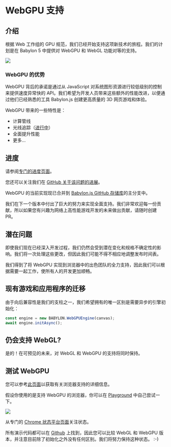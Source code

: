 # WebGPU 支持

## 介绍

根据 Web 工作组的 GPU 规范，我们已经开始支持这项新技术的旅程。我们的计划是在 Babylon 5 中提供对 WebGPU 和 WebGL 功能对等的支持。

![](https://doc.babylonjs.com/img/extensions/WebGPU.png)

### WebGPU 的优势

WebGPU 背后的承诺是通过从 JavaScript 对系统图形资源进行较低级别的控制来提供速度异常快的 API。我们希望为开发人员带来这些额外的性能改进，以便通过他们已经熟悉的工具 Babylon.js 创建更高质量的 3D 网页游戏和体验。

WebGPU 带来的一些特性是：

* 计算管线
* 光线追踪（[进行中](https://github.com/gpuweb/gpuweb/issues/535)）
* 全面提升性能
* 更多...

## 进度

请参阅[专门的进度页面](https://doc.babylonjs.com/setup/support/webGPU/webGPUStatus)。

您还可以关注我们在 [GitHub 关于该问题的进展](https://github.com/BabylonJS/Babylon.js/issues/6443)。

WebGPU 的当前实现现已合并到 [Babylon.js GitHub 存储库](https://github.com/BabylonJS/Babylon.js)的主分支中。

我们在下一个版本中付出了巨大的努力来实现全面支持。我们非常欢迎每一份贡献，所以如果您有兴趣为网络上高性能游戏开发的未来做出贡献，请随时创建 PR。

## 潜在问题

即使我们现在已经深入开发过程，我们仍然会受到潜在变化和规格不确定性的影响。我们将一次处理这些更改，但因此我们可能不得不相应地调整发布时间表。

我们得到了将 WebGPU 实现到浏览器中的出色团队的全力支持，因此我们可以根据需要一起工作，使所有人的开发更加顺畅。

## 现有游戏和应用程序的迁移

由于向后兼容性是我们的支柱之一，我们希望拥有的唯一区别是需要异步的引擎初始化：

````javascript
const engine = new BABYLON.WebGPUEngine(canvas);
await engine.initAsync();
````

## 仍会支持 WebGL?

是的！在可预见的未来，对 WebGL 和 WebGPU 的支持将同时保持。

## 测试 WebGPU

您可以参考[此页面](https://github.com/gpuweb/gpuweb/wiki/Implementation-Status)以获取有关浏览器支持的详细信息。

假设你使用的是支持 WebGPU 的浏览器，你可以在 [Playground](https://playground.babylonjs.com/) 中自己尝试一下。

![](https://doc.babylonjs.com/img/extensions/webGPUPlayground.jpg)

从专门的 [Chrome 状态平台页面](https://chromestatus.com/feature/6213121689518080)关注状态。

所有演示代码都可以在 [Github](https://github.com/BabylonJS/Website/tree/master/build/Demos/WebGPU) 上找到，因此您可以比较 WebGL 和 WebGPU 版本，并注意目前除了初始化之外没有任何区别。我们将努力保持这种状态。 :-)